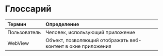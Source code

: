 # Глоссарий

| Термин | Определение |
|:--|:--|
| Пользователь | Человек, использующий приложение |
| WebView | Объект, позволяющий отображать веб-контент в окне приложения |

